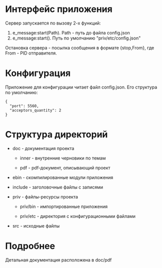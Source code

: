 Интерфейс приложения
==
Сервер запускается по вызову 2-х функций:
1. e_message:start(Path). Path - путь до файла config.json
2. e_message:start(). Путь по умолчанию "priv/etc/config.json"

Остановка сервера - посылка сообщения в формате {stop,From}, где From - PID отправителя.

Конфигурация
==
Приложение для конфигурации читает файл config.json. Его структура по умолчанию:
 
    {
      "port": 5560,
      "acceptors_quantity": 2
    }

Структура директорий
==

* doc - документация проекта

    * inner - внутренние черновики по темам
    
    * pdf - pdf-документ, описывающий проект

* ebin - скомпилированные модули приложения

* include - заголовочные файлы с записями

* priv - файлы-ресурсы проекта

    * priv/bin - импортированные приложения
    
    * priv/etc - директория с конфигурационными файлами
    
* src - исходные файлы

Подробнее
==

Детальная документация расположена в doc/pdf